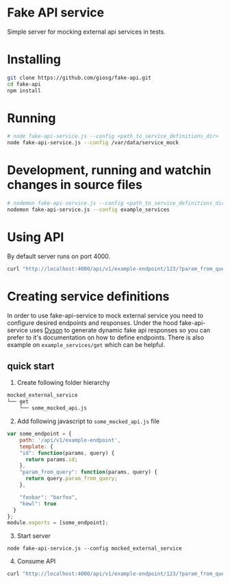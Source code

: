 # Fake API service

Simple server for mocking external api services in tests.

# Installing
```bash
git clone https://github.com/giosg/fake-api.git
cd fake-api
npm install
```

# Running
```bash
# node fake-api-service.js --config <path_to_service_definitions_dir>
node fake-api-service.js --config /var/data/service_mock
```

# Development, running and watchin changes in source files
```bash
# nodemon fake-api-service.js --config <path_to_service_definitions_dir>
nodemon fake-api-service.js --config example_services
```

# Using API
By default server runs on port 4000.
```bash
curl "http://localhost:4000/api/v1/example-endpoint/123/?param_from_query=test" | python -m json.tool
```

# Creating service definitions
In order to use fake-api-service to mock external service you need to configure desired endpoints and responses.
Under the hood fake-api-service uses [Dyson](https://github.com/webpro/dyson) to generate dynamic fake api responses so you can prefer
to it's documentation on how to define endpoints. There is also example on `example_services/get` which can be helpful.

## quick start
1. Create following folder hierarchy
```bash
mocked_external_service
└── get
    └── some_mocked_api.js
```

2. Add following javascript to `some_mocked_api.js` file
```javascript
var some_endpoint = {
    path: '/api/v1/example-endpoint',
    template: {
    "id": function(params, query) {
      return params.id;
    },
    "param_from_query": function(params, query) {
      return query.param_from_query;
    },

    "foobar": "barfoo",
    "kewl": true
  }
};
module.exports = [some_endpoint];
```

3. Start server
```
node fake-api-service.js --config mocked_external_service
```

4. Consume API
```bash
curl "http://localhost:4000/api/v1/example-endpoint/123/?param_from_query=test" | python -m json.tool
```
